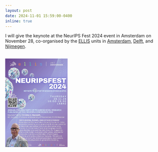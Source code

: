```yaml
---
layout: post
date: 2024-11-01 15:59:00-0400
inline: true
---
```


I will give the keynote at the NeurIPS Fest 2024 event in Amsterdam on November 28, co-organised by the [ELLIS](https://ellis.eu/) units in [Amsterdam](https://ellis.eu/units/amsterdam), [Delft](https://www.tudelft.nl/ellis-delft-unit), and [Nijmegen](https://ellis.eu/units/nijmegen).

<br>
<img src="../assets/img/neuripsfest.jpg" alt="NeurIPS Fest 2024" width="200"/>